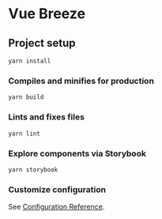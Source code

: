# Vue Breeze

## Project setup
```
yarn install
```

### Compiles and minifies for production
```
yarn build
```

### Lints and fixes files
```
yarn lint
```

### Explore components via Storybook
```
yarn storybook
```

### Customize configuration
See [Configuration Reference](https://cli.vuejs.org/config/).
